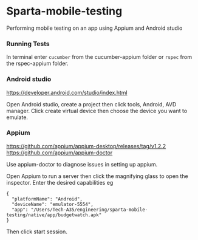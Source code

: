 # Sparta-mobile-testing

Performing mobile testing on an app using Appium and Android studio
### Running Tests
In terminal enter `cucumber` from the cucumber-appium folder or `rspec` from the rspec-appium folder.
### Android studio
https://developer.android.com/studio/index.html

Open Android studio, create a project then  click tools, Android, AVD manager. Click create virtual device then choose the device you want to emulate.

### Appium
https://github.com/appium/appium-desktop/releases/tag/v1.2.2
https://github.com/appium/appium-doctor

Use appium-doctor to diagnose issues in setting up appium.

Open Appium to run a server then click the magnifying glass to open the inspector. Enter the desired capabilities eg
```
{
  "platformName": "Android",
  "deviceName": "emulator-5554",
  "app": "/Users/Tech-A35/engineering/sparta-mobile-testing/native/app/budgetwatch.apk"
}
```
Then click start session.
